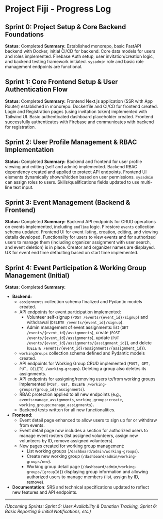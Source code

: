 # Project Fiji - Progress Log

## Sprint 0: Project Setup & Core Backend Foundations
**Status:** Completed
**Summary:** Established monorepo, basic FastAPI backend with Docker, initial CI/CD for backend. Core data models for users and roles implemented. Firebase Auth setup, user invitation/creation logic, and backend testing framework initiated. `sysadmin` role and basic role management endpoints are functional.

## Sprint 1: Core Frontend Setup & User Authentication Flow
**Status:** Completed
**Summary:** Frontend Next.js application (SSR with App Router) established in monorepo. Dockerfile and CI/CD for frontend created. Login and Registration pages (using invitation token) implemented with Tailwind UI. Basic authenticated dashboard placeholder created. Frontend successfully authenticates with Firebase and communicates with backend for registration.

## Sprint 2: User Profile Management & RBAC Implementation
**Status:** Completed
**Summary:** Backend and frontend for user profile viewing and editing (self and admin) implemented. Backend RBAC dependency created and applied to protect API endpoints. Frontend UI elements dynamically shown/hidden based on user permissions. `sysadmin` can assign roles to users. Skills/qualifications fields updated to use multi-line text input.

## Sprint 3: Event Management (Backend & Frontend)
**Status:** Completed
**Summary:** Backend API endpoints for CRUD operations on events implemented, including `endTime` logic. Firestore `events` collection schema updated. Frontend UI for event listing, creation, editing, and viewing details developed. Functionality for users to view events and for authorized users to manage them (including organizer assignment with user search, and event deletion) is in place. Creator and organizer names are displayed. UX for event end time defaulting based on start time implemented.

## Sprint 4: Event Participation & Working Group Management (Initial)
**Status:** Completed
**Summary:**
*   **Backend:**
    *   `assignments` collection schema finalized and Pydantic models created.
    *   API endpoints for event participation implemented:
        *   Volunteer self-signup (`POST /events/{event_id}/signup`) and withdrawal (`DELETE /events/{event_id}/signup`).
        *   Admin management of event assignments: list (`GET /events/{event_id}/assignments`), create (`POST /events/{event_id}/assignments`), update (`PUT /events/{event_id}/assignments/{assignment_id}`), and delete (`DELETE /events/{event_id}/assignments/{assignment_id}`).
    *   `workingGroups` collection schema defined and Pydantic models created.
    *   API endpoints for Working Group CRUD implemented (`POST, GET, PUT, DELETE /working-groups`). Deleting a group also deletes its assignments.
    *   API endpoints for assigning/removing users to/from working groups implemented (`POST, GET, DELETE /working-groups/{group_id}/assignments`).
    *   RBAC protection applied to all new endpoints (e.g., `events:manage_assignments`, `working_groups:create`, `working_groups:manage_assignments`).
    *   Backend tests written for all new functionalities.
*   **Frontend:**
    *   Event detail page enhanced to allow users to sign up for or withdraw from events.
    *   Event detail page now includes a section for authorized users to manage event rosters (list assigned volunteers, assign new volunteers by ID, remove assigned volunteers).
    *   New pages created for working group management:
        *   List working groups (`/dashboard/admin/working-groups`).
        *   Create new working group (`/dashboard/admin/working-groups/new`).
        *   Working group detail page (`/dashboard/admin/working-groups/[groupId]`) displaying group information and allowing authorized users to manage members (list, assign by ID, remove).
*   **Documentation:** SRS and technical specifications updated to reflect new features and API endpoints.

---
*(Upcoming Sprints: Sprint 5: User Availability & Donation Tracking, Sprint 6: Basic Reporting & Initial Notifications, etc.)*